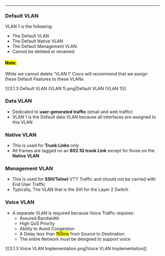 
---
### Default VLAN
VLAN 1 is the following:
- The Default VLAN
- The Default Native VLAN
- The Default Management VLAN
- Cannot be deleted or renamed

#### <mark class="hltr-yellow">Note:</mark> 
While we cannot delete 'VLAN 1' Cisco will recommend that we assign these Default Features to these VLANs 


![[3.1.3 Default VLAN (VLAN 1).png|Default VLAN (VLAN 1)]]


### Data VLAN
- Dedicated to **user-generated traffic** (email and web traffic)
- VLAN 1 is the Default data VLAN because all interfaces are assigned to this VLAN

### Native VLAN
- This is used for **Trunk Links** only
- All frames are tagged on an **802.1Q trunk Link** except for those on the **Native VLAN**

### Management VLAN
- This is used for **SSH/Telnet** VTY Traffic and should not be carried with End User Traffic
- Typically, The VLAN that is the SVI for the Layer 2 Switch

### Voice VLAN
- A separate VLAN is required because Voice Traffic requires:
	- Assured Bandwidth
	- High QoS Priority
	- Ability to Avoid Congestion
	- A Delay less than <mark class="hltr-cyan">150ms</mark> from Source to Destination
	- The entire Network must be designed to support voice

![[3.1.3 Voice VLAN Implementation.png|Voice VLAN Implementation]]